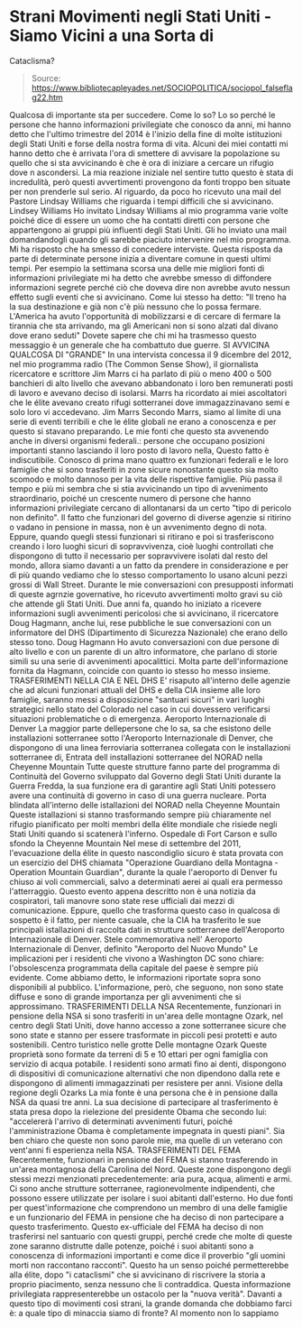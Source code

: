# Strani Movimenti negli Stati Uniti - Siamo Vicini a una Sorta di 
Cataclisma?

> Source: https://www.bibliotecapleyades.net/SOCIOPOLITICA/sociopol_falseflag22.htm

Qualcosa di importante sta per succedere.
Come lo so?
Lo so perché le persone che hanno informazioni privilegiate che
conosco da anni, mi hanno detto che l'ultimo trimestre del 2014 è
l'inizio della fine di molte istituzioni degli Stati Uniti e forse
della nostra forma di vita.
Alcuni dei miei contatti mi hanno detto che è arrivata l'ora di
smettere di avvisare la popolazione su quello che si sta avvicinando
è che è ora di iniziare a cercare un rifugio dove n ascondersi.
La mia reazione iniziale nel sentire tutto questo è stata di
incredulità, però questi avvertimenti provengono da fonti troppo ben
situate per non prenderle sul serio.
Al riguardo, da poco ho ricevuto una mail del Pastore
Lindsay
Williams che riguarda i tempi difficili che si avvicinano.
Lindsey Williams
Ho invitato Lindsay Williams al mio programma varie volte poiché
dice di essere un uomo che ha contatti diretti con persone che
appartengono ai gruppi più influenti degli Stati Uniti.
Gli ho inviato una mail domandandogli quando gli sarebbe piaciuto
intervenire nel mio programma. Mi ha risposto che ha smesso di
concedere interviste.
Questa risposta da parte di determinate persone inizia a diventare
comune in questi ultimi tempi.
Per esempio la settimana scorsa una delle mie migliori fonti di
informazioni privilegiate mi ha detto che avrebbe smesso di
diffondere informazioni segrete perché ciò che doveva dire non
avrebbe avuto nessun effetto sugli eventi che si avvicinano.
Come lui stesso ha detto:
"Il treno ha la sua destinazione e già non c'è più nessuno che lo
possa fermare. L'America ha avuto l'opportunità di mobilizzarsi e di
cercare di fermare la tirannia che sta arrivando, ma gli Americani
non si sono alzati dal divano dove erano seduti"
Dovete sapere che chi mi ha trasmesso questo messaggio è un generale
che ha combattuto due guerre.
SI AVVICINA QUALCOSA DI "GRANDE"
In una intervista concessa il 9 dicembre del 2012, nel mio programma
radio (The Common Sense Show), il giornalista ricercatore e
scrittore Jim Marrs ci ha parlato di più o meno 400 o 500
banchieri di alto livello che avevano abbandonato i loro ben
remunerati posti di lavoro e
avevano deciso di isolarsi.
Marrs ha ricordato ai miei ascoltatori che le élite avevano creato
rifugi sotterranei dove immagazzinavano semi e solo loro vi
accedevano.
Jim Marrs
Secondo Marrs, siamo al limite di una serie di eventi terribili e
che le élite globali ne erano a conoscenza e per questo si stavano
preparando.
Le mie fonti che questo sta avvenendo anche in diversi organismi
federali.: persone che occupano posizioni importanti stanno
lasciando il loro posto di lavoro nella,
Questo fatto è indiscutibile.
Conosco di prima mano quattro ex funzionari federali e le loro
famiglie che si sono trasferiti in zone sicure nonostante questo sia
molto scomodo e molto dannoso per la vita delle rispettive famiglie.
Più passa il tempo e più mi sembra che si stia avvicinando un tipo
di avvenimento straordinario, poiché un crescente numero di persone
che hanno informazioni privilegiate cercano di allontanarsi da un
certo "tipo di pericolo non definito".
Il fatto che funzionari del governo di diverse agenzie si ritirino o
vadano in pensione in massa, non è un avvenimento degno di nota.
Eppure, quando quegli stessi funzionari si ritirano e poi si
trasferiscono creando i loro luoghi sicuri di sopravvivenza, cioè
luoghi controllati che dispongono di tutto il necessario per
sopravvivere isolati dal resto del mondo, allora siamo davanti a un
fatto da prendere in considerazione e per di più quando vediamo che
lo stesso comportamento lo usano alcuni pezzi grossi di Wall Street.
Durante le mie conversazioni con presupposti informati di queste
agrnzie governative, ho ricevuto avvertimenti molto gravi su ciò che
attende gli Stati Uniti.
Due anni fa, quando ho iniziato a ricevere informazioni sugli
avvenimenti pericolosi che si avvicinano, il ricercatore Doug
Hagmann, anche lui, rese pubbliche le sue conversazioni con un
informatore del DHS (Dipartimento di Sicurezza Nazionale) che erano
dello stesso tono.
Doug Hagmann
Ho avuto conversazioni con due persone di alto livello e con un
parente di un altro informatore, che parlano di storie simili su una
serie di avvenimenti apocalittici.
Molta parte dell'informazione fornita da Hagmann, coincide con
quanto io stesso ho messo insieme.
TRASFERIMENTI NELLA CIA E NEL DHS
E' risaputo all'interno delle agenzie che ad alcuni funzionari
attuali del DHS e della CIA insieme alle loro famiglie, saranno
messi a disposizione "santuari sicuri" in vari luoghi strategici
nello stato del Colorado nel caso in cui dovessero verificarsi
situazioni problematiche o di emergenza.
Aeroporto Internazionale di Denver
La maggior parte dellepersone che lo sa, sa che esistono delle
installazioni sotterranee sotto
l'Aeroporto Internazionale di Denver,
che dispongono di una linea ferroviaria sotterranea collegata con le
installazioni sotterranee
di,
Entrata dell installazioni sotterranee del NORAD
nella Cheyenne Mountain
Tutte queste strutture fanno parte del programma di
Continuità del Governo
sviluppato dal Governo degli Stati Uniti durante la Guerra Fredda,
la sua funzione era di garantire agli Stati Uniti potessero avere
una continuità di governo in caso di una guerra nucleare.
Porta blindata all'interno delle istallazioni del NORAD
nella Cheyenne Mountain
Queste istallazioni si stanno trasformando sempre più chiaramente
nel rifugio pianificato per molti membri della élite mondiale che
risiede negli Stati Uniti quando si scatenerà l'inferno.
Ospedale di Fort Carson e sullo sfondo la Cheyenne Mountain
Nel mese di settembre del 2011, l'evacuazione della
élite
in questo nascondiglio sicuro è stata provata con un esercizio del
DHS chiamata "Operazione Guardiano della Montagna -
Operation Mountain Guardian",
durante la quale l'aeroporto di Denver fu chiuso ai voli
commerciali, salvo a determinati aerei ai quali era permesso
l'atterraggio.
Questo evento appena descritto non è una notizia da cospiratori,
tali manovre sono state rese ufficiali dai mezzi di comunicazione.
Eppure, quello che trasforma questo caso in qualcosa di sospetto
è il fatto, per niente casuale, che la CIA ha trasferito le sue
principali istallazioni di raccolta dati in strutture
sotterranee dell'Aeroporto
Internazionale di Denver.
Stele commemorativa nell' Aeroporto Internazionale di Denver,
definito "Aeroporto del Nuovo Mundo"
Le implicazioni per i residenti che vivono a
Washington DC
sono chiare: l'obsolescenza programmata della capitale del paese è
sempre più evidente.
Come abbiamo detto, le informazioni riportate sopra sono disponibili
al pubblico.
L'informazione, però, che seguono, non sono state diffuse e sono di
grande importanza per gli avvenimenti che si approssimano.
TRASFERIMENTI DELLA NSA
Recentemente, funzionari in pensione
della
NSA
si sono trasferiti in un'area delle
montagne Ozark,
nel centro degli Stati Uniti, dove hanno accesso a zone sotterranee
sicure che sono state e stanno per essere trasformate in piccoli
pesi protetti e auto sostenibili.
Centro turistico nelle grotte
Delle montagne Ozark
Queste proprietà sono formate da terreni di 5 e 10 ettari per ogni
famiglia con servizio di acqua potabile.
I residenti sono armati fino ai denti, dispongono di dispositivi di
comunicazione alternativi che non dipendono dalla rete e dispongono
di alimenti immagazzinati per resistere per anni.
Visione della regione degli Ozarks
La mia fonte è una persona che è in pensione dalla NSA da quasi tre
anni.
La sua decisione di partecipare al trasferimento è stata presa dopo
la rielezione del presidente
Obama
che secondo lui:
"accelererà l'arrivo di determinati avvenimenti futuri, poiché
l'amministrazione Obama è completamente impegnata in questi piani".
Sia ben chiaro che queste non sono parole mie, ma quelle di un
veterano con vent'anni fi esperienza nella NSA.
TRASFERIMENTI DEL FEMA
Recentemente, funzionari in pensione del
FEMA
si stanno trasferendo in un'area montagnosa della Carolina del Nord.
Queste zone dispongono degli stessi mezzi menzionati
precedentemente: aria pura, acqua, alimenti e armi. Ci sono anche
strutture sotterranee, ragionevolmente indipendenti, che possono
essere utilizzate per isolare i suoi abitanti dall'esterno.
Ho due fonti per quest'informazione che comprendono un membro di una
delle famiglie e un funzionario del FEMA in pensione che ha deciso
di non partecipare a questo trasferimento.
Questo ex-ufficiale del FEMA ha deciso di non trasferirsi nel
santuario con questi gruppi, perché crede che molte di queste zone
saranno distrutte dalle potenze, poiché i suoi abitanti sono a
conoscenza di informazioni importanti e come dice il proverbio "gli
uomini morti non raccontano racconti".
Questo ha un senso poiché permetterebbe alla
élite,
dopo "i cataclismi" che si avvicinano di riscrivere la storia a
proprio piacimento, senza nessuno che li contraddica.
Questa informazione privilegiata rappresenterebbe un ostacolo per la
"nuova verità".
Davanti a questo tipo di movimenti così strani, la grande domanda
che dobbiamo farci è:
a quale tipo di minaccia siamo di fronte?
Al momento non lo sappiamo
